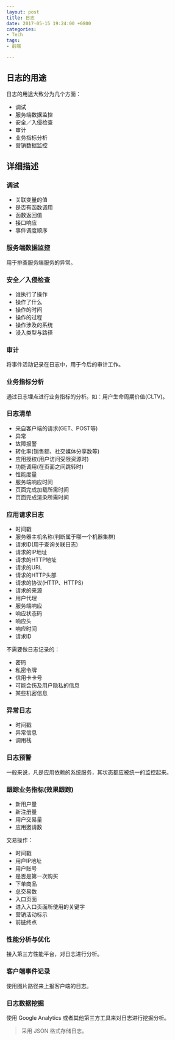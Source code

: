 ```yaml
---
layout: post
title: 日志
date: 2017-05-15 19:24:00 +0800
categories:
- Tech
tags:
- 前端

---
```


## 日志的用途

日志的用途大致分为几个方面：

- 调试
- 服务端数据监控
- 安全／入侵检查
- 审计
- 业务指标分析
- 营销数据监控

## 详细描述

### 调试

- 关联变量的值
- 是否有函数调用
- 函数返回值
- 接口响应
- 事件调度顺序


### 服务端数据监控

用于排查服务端服务的异常。

### 安全／入侵检查

- 谁执行了操作
- 操作了什么
- 操作的时间
- 操作的过程
- 操作涉及的系统
- 浸入类型与路径

### 审计

将事件活动记录在日志中，用于今后的审计工作。

### 业务指标分析

通过日志埋点进行业务指标的分析。如：用户生命周期价值(CLTV)。

### 日志清单

- 来自客户端的请求(GET、POST等)
- 异常
- 故障报警
- 转化率(销售额、社交媒体分享数等)
- 应用授权(用户访问受限资源时)
- 功能调用(在页面之间跳转时)
- 性能度量
- 服务端响应时间
- 页面完成加载所需时间
- 页面完成渲染所需时间

### 应用请求日志

- 时间戳
- 服务器主机名称(判断属于哪一个机器集群)
- 请求ID(用于查询关联日志)
- 请求的IP地址
- 请求的HTTP地址
- 请求的URL
- 请求的HTTP头部
- 请求的协议(HTTP、HTTPS)
- 请求的来源
- 用户代理
- 服务端响应
- 响应状态码
- 响应头
- 响应时间
- 请求ID

不需要做日志记录的：

- 密码
- 私密令牌
- 信用卡卡号
- 可能会伤及用户隐私的信息
- 某些机密信息

### 异常日志

- 时间戳
- 异常信息
- 调用栈

### 日志预警

一般来说，凡是应用依赖的系统服务，其状态都应被统一的监控起来。

### 跟踪业务指标(效果跟踪)

- 新用户量
- 新注册量
- 用户交易量
- 应用邀请数

交易操作：

- 时间戳
- 用户IP地址
- 用户账号
- 是否是第一次购买
- 下单商品
- 总交易数
- 入口页面
- 进入入口页面所使用的关键字
- 营销活动标示
- 前链终点

### 性能分析与优化

接入第三方性能平台，对日志进行分析。

### 客户端事件记录

使用图片路径来上报客户端的日志。

### 日志数据挖掘

使用 Google Analytics 或者其他第三方工具来对日志进行挖掘分析。


> 采用 JSON 格式存储日志。



